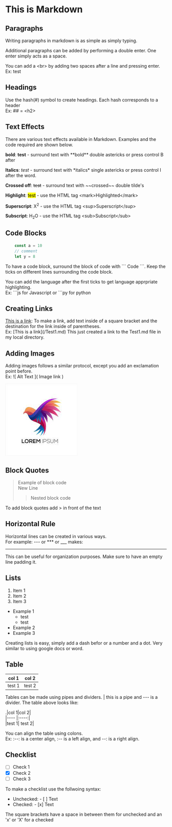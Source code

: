# This is Markdown

## Paragraphs
Writing paragraphs in markdown is as simple as simply typing.

Additional paragraphs can be added by performing a double enter. One enter simply acts as a space.

You can add a \<br> by adding two spaces after a line and pressing enter.   
Ex: test


## Headings
Use the hash(#) symbol to create headings. Each hash corresponds to a header  
Ex: \#\# = \<h2>

## Text Effects
There are various text effects available in Markdown. Examples and the code required are shown below.  

**bold**: **test** - surround text with \*\*bold** double astericks or press control B after

**Italics**: *test* - surround text with \*italics* single astericks or press control I after the word.

**Crossed off**: ~~test~~ - surround text with \~~crossed~~ double tilde's

**Highlight**: <mark>test</mark> - use the HTML tag \<mark>Highlighted\</mark>

**Superscript**: X<sup>2</sup> - use the HTML tag \<sup>Superscript\</sup>

**Subscript**: H<sub>2</sub>O - use the HTML tag \<sub>Subscript\</sub>

## Code Blocks
```js
    const a = 10
    // comment
    let y = 8
``` 

To have a code block, surround the block of code with \``` Code \```. Keep the ticks on different lines surrounding the code block. 

You can add the language after the first ticks to get language apprpriate highlighting.  
Ex: \```js for Javascript or \```py for python


## Creating Links
[This is a link](/Test1.md): To make a link, add text inside of a square bracket and the destination for the link inside of parentheses.  
Ex: \[This is a link]\(/Test1.md) This just created a link to the Test1.md file in my local directory.

## Adding Images
Adding images follows a similar protocol, except you add an exclamation point before.  
Ex: \!\[ Alt Text ]\( Image link ) 

![alt text](Example1.jpg)

## Block Quotes
> Example of block code  
> New Line
> >Nested block code

To add block quotes add > in front of the text

## Horizontal Rule
Horizontal lines can be created in various ways.  
For example: \--- or \*** or \___ makes:

---

This can be useful for organization purposes. Make sure to have an empty line padding it.

## Lists
1. Item 1
2. Item 2
3. Item 3

- Example 1
  - test
  - test
- Example 2
- Example 3

Creating lists is easy, simply add a dash befor or a number and a dot. Very similar to using google docs or word.

## Table
|col 1|col 2|
|---- |:----:|  
|test 1| test 2|

Tables can be made using pipes and dividers. | this is a pipe and \-\-\- is a divider. The table above looks like:

.|col 1|col 2|  
|---- |:----:|   
|test 1| test 2|

You can align the table using colons.  
Ex: :--: is a center align, :-- is a left align, and --: is a right align.

## Checklist

- [ ] Check 1
- [x] Check 2
- [ ] Check 3

To make a checklist use the follwoing syntax:  
- Unchecked: \- \[ ] Text
- Checked: \- \[x] Text
    
The square brackets have a space in between them for unchecked and an 'x' or 'X' for a checked

